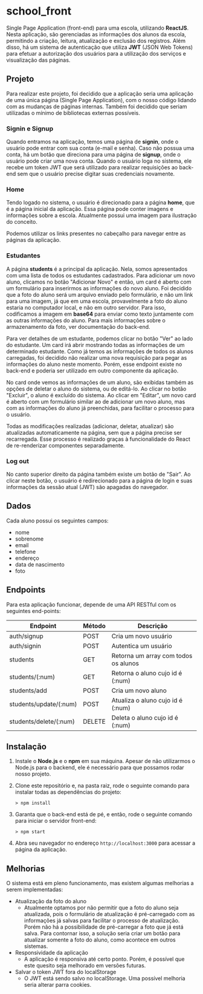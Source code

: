 # school_front

Single Page Application (front-end) para uma escola, utilizando **ReactJS**. Nesta aplicação, são gerenciadas as informações dos alunos da escola, permitindo a criação, leitura, atualização e exclusão dos registros. Além disso, há um sistema de autenticação que utiliza **JWT** (JSON Web Tokens) para efetuar a autorização dos usuários para a utilização dos serviços e visualização das páginas.

## Projeto

Para realizar este projeto, foi decidido que a aplicação seria uma aplicação de uma única página (Single Page Application), com o nosso código lidando com as mudanças de páginas internas. Também foi decidido que seriam utilizadas o mínimo de bibliotecas externas possíveis.

### Signin e Signup

Quando entramos na aplicação, temos uma página de **signin**, onde o usuário pode entrar com sua conta (e-mail e senha). Caso não possua uma conta, há um botão que direciona para uma página de **signup**, onde o usuário pode criar uma nova conta. Quando o usuário loga no sistema, ele recebe um token JWT que será utilizado para realizar requisições ao back-end sem que o usuário precise digitar suas credenciais novamente.

### Home

Tendo logado no sistema, o usuário é direcionado para a página **home**, que é a página inicial da aplicação. Essa página pode conter imagens e informações sobre a escola. Atualmente possui uma imagem para ilustração do conceito.

Podemos utilizar os links presentes no cabeçalho para navegar entre as páginas da aplicação.

### Estudantes

A página **students** é a principal da aplicação. Nela, somos apresentados com uma lista de todos os estudantes cadastrados. Para adicionar um novo aluno, clicamos no botão "Adicionar Novo" e então, um card é aberto com um formulário para inserirmos as informações do novo aluno. Foi decidido que a foto do aluno será um arquivo enviado pelo formulário, e não um link para uma imagem, já que em uma escola, provavelmente a foto do aluno estaria no computador local, e não em outro servidor. Para isso, codificamos a imagem em **base64** para enviar como texto juntamente com as outras informações do aluno. Para mais informações sobre o armazenamento da foto, ver documentação do back-end.

Para ver detalhes de um estudante, podemos clicar no botão "Ver" ao lado do estudante. Um card irá abrir mostrando todas as informações de um determinado estudante. Como já temos as informações de todos os alunos carregadas, foi decidido não realizar uma nova requisição para pegar as informações do aluno neste momento. Porém, esse endpoint existe no back-end e poderia ser utilizado em outro componente da aplicação.

No card onde vemos as informações de um aluno, são exibidas também as opções de deletar o aluno do sistema, ou de editá-lo. Ao clicar no botão "Excluir", o aluno é excluído do sistema. Ao clicar em "Editar", um novo card é aberto com um formulário similar ao de adicionar um novo aluno, mas com as informações do aluno já preenchidas, para facilitar o processo para o usuário.

Todas as modificações realizadas (adicionar, deletar, atualizar) são atualizadas automaticamente na página, sem que a página precise ser recarregada. Esse processo é realizado graças à funcionalidade do React de re-renderizar componentes separadamente.

### Log out

No canto superior direito da página também existe um botão de "Sair". Ao clicar neste botão, o usuário é redirecionado para a página de login e suas informações da sessão atual (JWT) são apagadas do navegador.

## Dados

Cada aluno possui os seguintes campos:

* nome
* sobrenome
* email
* telefone
* endereço
* data de nascimento
* foto

## Endpoints

Para esta aplicação funcionar, depende de uma API RESTful com os seguintes end-points:

Endpoint                | Método    | Descrição
----------------------- | --------  |-------------------
auth/signup             | POST      | Cria um novo usuário
auth/signin             | POST      | Autentica um usuário
students                | GET       | Retorna um array com todos os alunos
students/(:num)         | GET       | Retorna o aluno cujo id é (:num)
students/add            | POST      | Cria um novo aluno
students/update/(:num)  | POST      | Atualiza o aluno cujo id é (:num)
students/delete/(:num)  | DELETE    | Deleta o aluno cujo id é (:num)

## Instalação

1. Instale o **Node.js** e o **npm** em sua máquina. Apesar de não utilizarmos o Node.js para o backend, ele é necessário para que possamos rodar nosso projeto.

2. Clone este repositório e, na pasta raiz, rode o seguinte comando para instalar todas as dependências do projeto: 

    ```
    > npm install
    ```

3. Garanta que o back-end está de pé, e então, rode o seguinte comando para iniciar o servidor front-end:

    ```
    > npm start
    ```

4. Abra seu navegador no endereço `http://localhost:3000` para acessar a página da aplicação.


## Melhorias

O sistema está em pleno funcionamento, mas existem algumas melhorias a serem implementadas:

* Atualização da foto do aluno
    * Atualmente optamos por não permitir que a foto do aluno seja atualizada, pois o formulário de atualização é pré-carregado com as informações já salvas para facilitar o processo de atualização. Porém não há a possibilidade de pré-carregar a foto que já está salva. Para contornar isso, a solução seria criar um botão para atualizar somente a foto do aluno, como acontece em outros sistemas.
* Responsividade da aplicação
    * A aplicação é responsiva até certo ponto. Porém, é possível que este quesito seja melhorado em versões futuras.
* Salvar o token JWT fora do localStorage
    * O JWT está sendo salvo no localStorage. Uma possível melhoria seria alterar parra cookies.
